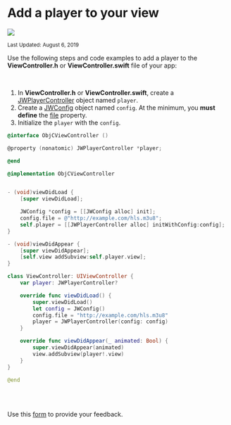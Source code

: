 # Add a player to your view

<img src="https://img.shields.io/badge/SDK-iOS%20v3-0AAC29.svg?logo=apple">

<sup>Last Updated: August 6, 2019</sup>

Use the following steps and code examples to add a player to the **ViewController.h** or **ViewController.swift** file of your app:

<br/>

1. In **ViewController.h** or **ViewController.swift**, create a <a href="https://developer.jwplayer.com/sdk/ios/reference/Classes/JWPlayerController.html" target="_blank">JWPlayerController</a> object named `player`.
2. Create a <a href="https://developer.jwplayer.com/sdk/ios/reference/Classes/JWConfig.html" target="_blank">JWConfig</a> object named `config`. At the minimum, you **must define** the <a href="https://staging-developer.jwplayer.com/sdk/ios/reference/Classes/JWConfig.html#//api/name/file" target="_blank">file</a> property.
4. Initialize the `player` with the `config`.

```Objective-C
@interface ObjCViewController ()

@property (nonatomic) JWPlayerController *player;

@end

@implementation ObjCViewController


- (void)viewDidLoad {
    [super viewDidLoad];

    JWConfig *config = [[JWConfig alloc] init];
    config.file = @"http://example.com/hls.m3u8";
    self.player = [[JWPlayerController alloc] initWithConfig:config];
}

- (void)viewDidAppear {
    [super viewDidAppear];
    [self.view addSubview:self.player.view];
}
```

```Swift
class ViewController: UIViewController {
    var player: JWPlayerController?

    override func viewDidLoad() {
        super.viewDidLoad()
        let config = JWConfig()
        config.file = "http://example.com/hls.m3u8"
        player = JWPlayerController(config: config)
    }

    override func viewDidAppear(_ animated: Bool) {
        super.viewDidAppear(animated)
        view.addSubview(player!.view)
    }
}

@end
```

<br/><br/>
<div id="wufoo-mff60sc1xnn4cu">
Use this <a href="https://jwplayerdocs.wufoo.com/forms/mff60sc1xnn4cu">form</a> to provide your feedback.
</div>
<script type="text/javascript">var mff60sc1xnn4cu;(function(d, t) {
var s = d.createElement(t), options = {
'userName':'jwplayerdocs',
'formHash':'mff60sc1xnn4cu',
'autoResize':true,
'height':'288',
'async':true,
'host':'wufoo.com',
'header':'show',
'ssl':true,
'defaultValues': 'field118=' + location.pathname};
s.src = ('https:' == d.location.protocol ? 'https://' : 'http://') + 'www.wufoo.com/scripts/embed/form.js';
s.onload = s.onreadystatechange = function() {
var rs = this.readyState; if (rs) if (rs != 'complete') if (rs != 'loaded') return;
try { mff60sc1xnn4cu = new WufooForm();mff60sc1xnn4cu.initialize(options);mff60sc1xnn4cu.display(); } catch (e) {}};
var scr = d.getElementsByTagName(t)[0], par = scr.parentNode; par.insertBefore(s, scr);
})(document, 'script');</script>
